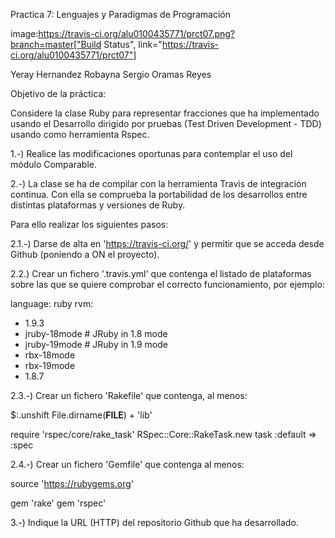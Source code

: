 Practica 7: Lenguajes y Paradigmas de Programación

image:https://travis-ci.org/alu0100435771/prct07.png?branch=master["Build Status", link="https://travis-ci.org/alu0100435771/prct07"]

Yeray Hernandez Robayna
Sergio Oramas Reyes

Objetivo de la práctica:

Considere la clase Ruby para representar fracciones que ha implementado usando el Desarrollo dirigido por pruebas (Test Driven Development - TDD) usando como herramienta Rspec. 

1.-) Realice las modificaciones oportunas para contemplar el uso del módulo Comparable.

2.-) La clase se ha de compilar con la herramienta Travis de integración continua. Con ella se comprueba la portabilidad de los desarrollos entre distintas plataformas y versiones de Ruby.

Para ello realizar los siguientes pasos:

2.1.-) Darse de alta en 'https://travis-ci.org/' y permitir que se acceda desde Github (poniendo a ON el proyecto).

2.2.) Crear un fichero '.travis.yml' que contenga el listado de plataformas sobre las que se quiere comprobar el correcto funcionamiento, por ejemplo:

language: ruby
rvm:
  - 1.9.3
  - jruby-18mode # JRuby in 1.8 mode
  - jruby-19mode # JRuby in 1.9 mode
  - rbx-18mode
  - rbx-19mode
  - 1.8.7

2.3.-) Crear un fichero 'Rakefile' que contenga, al menos:

$:.unshift File.dirname(__FILE__) + 'lib'

require 'rspec/core/rake_task'
RSpec::Core::RakeTask.new
task :default => :spec

2.4.-) Crear un fichero 'Gemfile' que contenga al menos:

source 'https://rubygems.org'

gem 'rake'
gem 'rspec'

3.-) Indique la URL (HTTP) del repositorio Github que ha desarrollado.

